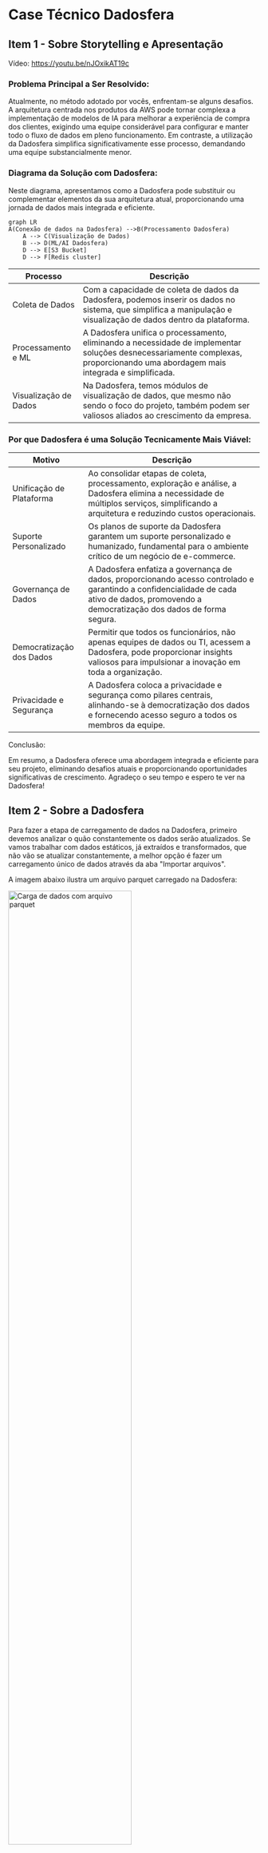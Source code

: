 # Case Técnico Dadosfera

## Item 1 - Sobre Storytelling e Apresentação
Vídeo: https://youtu.be/nJOxikAT19c
### Problema Principal a Ser Resolvido:

Atualmente, no método adotado por vocês, enfrentam-se alguns desafios. A arquitetura centrada nos produtos da AWS pode tornar complexa a implementação de modelos de IA para melhorar a experiência de compra dos clientes, exigindo uma equipe considerável para configurar e manter todo o fluxo de dados em pleno funcionamento. Em contraste, a utilização da Dadosfera simplifica significativamente esse processo, demandando uma equipe substancialmente menor.

### Diagrama da Solução com Dadosfera:

Neste diagrama, apresentamos como a Dadosfera pode substituir ou complementar elementos da sua arquitetura atual, proporcionando uma jornada de dados mais integrada e eficiente.

```mermaid
graph LR
A(Conexão de dados na Dadosfera) -->B(Processamento Dadosfera)
    A --> C(Visualização de Dados)
    B --> D(ML/AI Dadosfera)
    D --> E[S3 Bucket]
    D --> F[Redis cluster]
```

| Processo | Descrição |
|--------|------------|
| Coleta de Dados | Com a capacidade de coleta de dados da Dadosfera, podemos inserir os dados no sistema, que simplifica a manipulação e visualização de dados dentro da plataforma. |
| Processamento e ML | A Dadosfera unifica o processamento, eliminando a necessidade de implementar soluções desnecessariamente complexas, proporcionando uma abordagem mais integrada e simplificada. |
| Visualização de Dados | Na Dadosfera, temos módulos de visualização de dados, que mesmo não sendo o foco do projeto, também podem ser valiosos aliados ao crescimento da empresa. |

### Por que Dadosfera é uma Solução Tecnicamente Mais Viável:

| Motivo | Descrição |
|-------|--------|
| Unificação de Plataforma | Ao consolidar etapas de coleta, processamento, exploração e análise, a Dadosfera elimina a necessidade de múltiplos serviços, simplificando a arquitetura e reduzindo custos operacionais. |
| Suporte Personalizado | Os planos de suporte da Dadosfera garantem um suporte personalizado e humanizado, fundamental para o ambiente crítico de um negócio de e-commerce. |
| Governança de Dados | A Dadosfera enfatiza a governança de dados, proporcionando acesso controlado e garantindo a confidencialidade de cada ativo de dados, promovendo a democratização dos dados de forma segura. |
| Democratização dos Dados | Permitir que todos os funcionários, não apenas equipes de dados ou TI, acessem a Dadosfera, pode proporcionar insights valiosos para impulsionar a inovação em toda a organização. |
| Privacidade e Segurança | A Dadosfera coloca a privacidade e segurança como pilares centrais, alinhando-se à democratização dos dados e fornecendo acesso seguro a todos os membros da equipe. |


Conclusão:

Em resumo, a Dadosfera oferece uma abordagem integrada e eficiente para seu projeto, eliminando desafios atuais e proporcionando oportunidades significativas de crescimento. Agradeço o seu tempo e espero te ver na Dadosfera!


## Item 2 - Sobre a Dadosfera
Para fazer a etapa de carregamento de dados na Dadosfera, primeiro devemos analizar o quão constantemente os dados serão atualizados. 
Se vamos trabalhar com dados estáticos, já extraídos e transformados, que não vão se atualizar constantemente, a melhor opção é fazer um carregamento único de dados através da aba "Importar arquivos".

A imagem abaixo ilustra um arquivo parquet carregado na Dadosfera:

<img src="images\parquetLoad.png" alt="Carga de dados com arquivo parquet" style="height: 70%; width:70%;">

[Link](https://app.dadosfera.ai/pt-BR/collect/import-files/a46bd1ba-de7f-4317-89f5-d43fbfd60431)

Em outros momentos, podemos precisar de atualizar nossos dados de tempo em tempo, pra esses casos, é mais recomendável conectá-los via API nas abas "Conexões" e "Pipelines".
Dessa forma, conseguimos definir de quanto em quanto tempo a Dadosfera deve carregar novamente os dados.

A imagem abaixo ilustra um arquivo carregado através de API:

<img src="images\APILoad.png" alt="Carga de dados com API" style="height: 70%; width:70%;">

[Link](https://app.dadosfera.ai/pt-BR/collect/pipelines/d0a3a26c-fad5-4ceb-9660-8718126eece5)

## Item 3 - Sobre GenAI e LLMs
Nesta etapa, usei a nova função "Assistentes" da OpenAI.
O primeiro passo foi utilizar Python pra limpar, transformar os dados e extrair somente as 150 primeiras linhas, já que carregar centenas de milhares de arquivos não era algo financeiramente viável.

Criei um assistente e o configurei com as seguintes opções:

<img src="images\assistente.png" alt="Assistente OpenAI" style="height: 35%; width:35%;">

[Link](https://platform.openai.com/assistants)

Após criado, carreguei os dados em um arquivo csv e o pedi para ler e categorizar cada um dos items e me enviar uma lista com o resultado.
Com a lista de categorias criada, eu a adicionei ao dataframe e carreguei de volta à [Dadosfera](https://app.dadosfera.ai/pt-BR/catalog/data-assets/1349292c-6416-4682-8862-9be425a06736)

## Item 4 - Sobre SQL e Python
Para esta etapa, eu criei um dashboard e duas visualizações gráficas diferentes, que podem ser acessados [nesta coleção](https://metabase-treinamentos.dadosfera.ai/collection/330-gabriel-chaves-01-2024)

A primeira visualização utilizou a seguinte query:

```SQL
SELECT PUBLIC.TB__WTI7DQ__PRODUCTSCATEGORY.CATEGORY, COUNT(*) as count
FROM "DADOSFERA_PRD_TREINAMENTOS"."PUBLIC"."TB__WTI7DQ__PRODUCTSCATEGORY"
GROUP BY PUBLIC.TB__WTI7DQ__PRODUCTSCATEGORY.CATEGORY
order by count desc
LIMIT 1048575
```
E esse foi o resultado:

<img src="images\pieChart.png" alt="Gráfico de pizza" style="height: 70%; width:70%;">

A segunda vizualização utilizou a seguinte query:

```SQL
SELECT TOP 5 CATEGORY,COUNT FROM 
(SELECT PUBLIC.TB__WTI7DQ__PRODUCTSCATEGORY.CATEGORY, COUNT(*) as count
FROM "DADOSFERA_PRD_TREINAMENTOS"."PUBLIC"."TB__WTI7DQ__PRODUCTSCATEGORY"
GROUP BY PUBLIC.TB__WTI7DQ__PRODUCTSCATEGORY.CATEGORY
order by count desc
LIMIT 1048575)
```
E esse foi o resultado:

<img src="images\barGraph.png" alt="Gráfico de barra" style="height: 70%; width:70%;">


## Item 5 - Sobre Data Apps
Não consegui ter acesso ao módulo de inteligência, por isso o item bônus abaixo foi feito com outro método.

## Item Bonus 
Nesse desafio, como não consegui o acesso aos Data Apps, resolvi fazer um approach diferente, criei o código abaixo para ler o título dos produtos do dataframe e gerar imagens para cada um deles (vale destacar que isso é somente parte do que foi necessário pra concluir essa etapa).


``` Python
dfFinal['result'] = None 
backupImages = []
for index, row in dfFinal.iterrows():
    if (index % 5 == 0) and (index != 0):
        print('Sleeping for 60 seconds')
        time.sleep(60)
    try:
        response = client.images.generate(
        model="dall-e-2",
        prompt=("Generate the image of the following product: " + str(dfFinal['title'].iloc[index])),
        size="256x256",
        quality="standard",
        n=1,)
        result = response.data[0].url
        response2 = requests.get(result)
        image = Image.open(BytesIO(response2.content))
        image.save('C:/DallE/img'+str(index)+'.png')
    except Exception as e:
        error_message = f"Error: {str(e)}"
        print(error_message + " in index " +str(index))
        result = 'Null'
    backupImages.append(result)
    dfFinal.at[index, 'result'] = result
```

Vários foram os desafios que encontrei durante essa etapa, mas o maior gargalo foi de fato a plataforma da OpenAI, que me impedia de gerar mais de 5 imagens por minuto (isso fez o código levar no mínimo 30 minutos pra poder gerar todas as imagens).

As imagens geradas podem ser encontradas na pasta DallE deste repositório, pra finalizar, vou colocar aqui algumas que achei interessante:

### Produto 146 - Decalare Inflatable Alien Costume For Adults,Alien Funny Blow Up Costumes,Inflatable Halloween Costumes For Men/Women 
<img src="images\DallE\img146.png" style="height:30%; width:30%;">

### Produto 117 - Bogs Uni-Child Skipper Waterproof  Rain Boot for Boys and Girls 
<img src="images\DallE\img117.png" style="height:30%; width:30%;">

### Produto 76 - '360 Swivel Wheel Replacement Luggage Travel Suitcase Wheels Plastic, Suitcase Wheel Repair Replace Luggage Wheels, 3.5x2.75x2.2In'
<img src="images\DallE\img76.png" style="height:30%; width:30%;">

